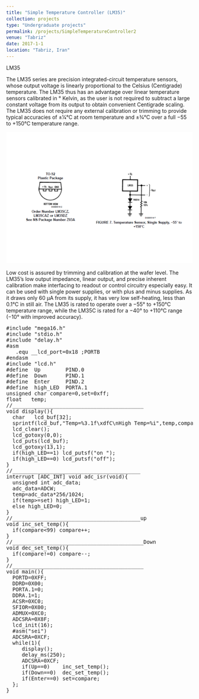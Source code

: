 ```yaml
---
title: "Simple Temperature Controller (LM35)"
collection: projects
type: "Undergraduate projects"
permalink: /projects/SimpleTemperatureController2
venue: "Tabriz"
date: 2017-1-1
location: "Tabriz, Iran"
---
```


LM35

The LM35 series are precision integrated-circuit temperature sensors, whose output voltage is linearly proportional to the Celsius (Centigrade) temperature. The LM35 thus has an advantage over linear temperature sensors calibrated in ° Kelvin, as the user is not required to subtract a large constant voltage from its output to obtain convenient Centigrade scaling. The LM35 does not require any external calibration or trimming to provide typical accuracies of ±1⁄4°C at room temperature and ±3⁄4°C over a full −55 to +150°C temperature range.

![LM35.png](/images/projects/LM35.png)

Low cost is assured by trimming and calibration at the wafer level. The LM35’s low output impedance, linear output, and precise inherent calibration make interfacing to readout or control circuitry especially easy. It can be used with single power supplies, or with plus and minus supplies. As it draws only 60 μA from its supply, it has very low self-heating, less than 0.1°C in still air. The LM35 is rated to operate over a −55° to +150°C temperature range, while the LM35C is rated for a −40° to +110°C range (−10° with improved accuracy).

<pre>
#include "mega16.h"
#include "stdio.h"
#include "delay.h"
#asm
   .equ __lcd_port=0x18 ;PORTB
#endasm
#include "lcd.h"  
#define  Up        PIND.0
#define  Down      PIND.1
#define  Enter     PIND.2  
#define  high_LED  PORTA.1
unsigned char compare=0,set=0xff;
float   temp;  
//__________________________________________
void display(){   
  char   lcd_buf[32];
  sprintf(lcd_buf,"Temp=%3.1f\xdfC\nHigh Temp=%i",temp,compare);
  lcd_clear(); 
  lcd_gotoxy(0,0); 
  lcd_puts(lcd_buf);
  lcd_gotoxy(13,1); 
  if(high_LED==1) lcd_putsf("on ");
  if(high_LED==0) lcd_putsf("off");
}  
//_________________________________________                         
interrupt [ADC_INT] void adc_isr(void){
  unsigned int adc_data;
  adc_data=ADCW;
  temp=adc_data*256/1024; 
  if(temp>=set) high_LED=1;
  else high_LED=0;
} 
//_________________________________________up
void inc_set_temp(){
  if(compare<99) compare++; 
}
//__________________________________________Down
void dec_set_temp(){
  if(compare!=0) compare--; 
}              
//__________________________________________
void main(){ 
  PORTD=0XFF;
  DDRD=0X00;
  PORTA.1=0;
  DDRA.1=1;  
  ACSR=0XC0;
  SFIOR=0X00;
  ADMUX=0XC0;
  ADCSRA=0X8F;
  lcd_init(16);
  #asm("sei")
  ADCSRA=0XCF;
  while(1){
     display();
     delay_ms(250);
     ADCSRA=0XCF; 
     if(Up==0)    inc_set_temp();
     if(Down==0)  dec_set_temp();
     if(Enter==0) set=compare; 
  };
} 
</pre>
